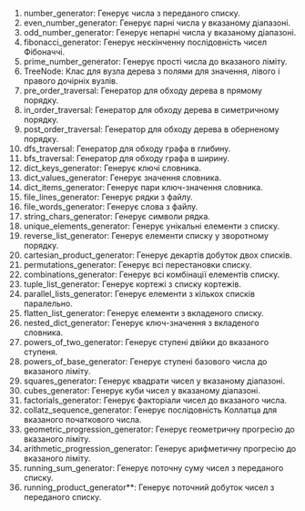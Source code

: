 
1. number_generator: Генерує числа з переданого списку.
2. even_number_generator: Генерує парні числа у вказаному діапазоні.
3. odd_number_generator: Генерує непарні числа у вказаному діапазоні.
4. fibonacci_generator: Генерує нескінченну послідовність чисел Фібоначчі.
5. prime_number_generator: Генерує прості числа до вказаного ліміту.
6. TreeNode: Клас для вузла дерева з полями для значення, лівого і правого дочірніх вузлів.
7. pre_order_traversal: Генератор для обходу дерева в прямому порядку.
8. in_order_traversal: Генератор для обходу дерева в симетричному порядку.
9. post_order_traversal: Генератор для обходу дерева в оберненому порядку.
10. dfs_traversal: Генератор для обходу графа в глибину.
11. bfs_traversal: Генератор для обходу графа в ширину.
12. dict_keys_generator: Генерує ключі словника.
13. dict_values_generator: Генерує значення словника.
14. dict_items_generator: Генерує пари ключ-значення словника.
15. file_lines_generator: Генерує рядки з файлу.
16. file_words_generator: Генерує слова з файлу.
17. string_chars_generator: Генерує символи рядка.
18. unique_elements_generator: Генерує унікальні елементи з списку.
19. reverse_list_generator: Генерує елементи списку у зворотному порядку.
20. cartesian_product_generator: Генерує декартів добуток двох списків.
21. permutations_generator: Генерує всі перестановки списку.
22. combinations_generator: Генерує всі комбінації елементів списку.
23. tuple_list_generator: Генерує кортежі з списку кортежів.
24. parallel_lists_generator: Генерує елементи з кількох списків паралельно.
25. flatten_list_generator: Генерує елементи з вкладеного списку.
26. nested_dict_generator: Генерує ключ-значення з вкладеного словника.
27. powers_of_two_generator: Генерує ступені двійки до вказаного ступеня.
28. powers_of_base_generator: Генерує ступені базового числа до вказаного ліміту.
29. squares_generator: Генерує квадрати чисел у вказаному діапазоні.
30. cubes_generator: Генерує куби чисел у вказаному діапазоні.
31. factorials_generator: Генерує факторіали чисел до вказаного числа.
32. collatz_sequence_generator: Генерує послідовність Коллатца для вказаного початкового числа.
33. geometric_progression_generator: Генерує геометричну прогресію до вказаного ліміту.
34. arithmetic_progression_generator: Генерує арифметичну прогресію до вказаного ліміту.
35. running_sum_generator: Генерує поточну суму чисел з переданого списку.
36. running_product_generator**: Генерує поточний добуток чисел з переданого списку.
